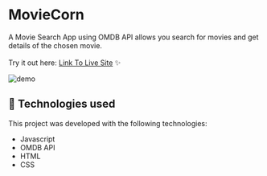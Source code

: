 # MovieCorn

A Movie Search App using OMDB API allows you search for movies and get details of the chosen movie.
<br><br>Try it out here: [Link To Live Site](https://beckygia.github.io/MovieCorn/) ✨

![demo](https://github.com/beckygia/MovieCorn/blob/main/moviecorn.gif)

## 🚀 Technologies used

This project was developed with the following technologies:

- Javascript
- OMDB API
- HTML
- CSS
